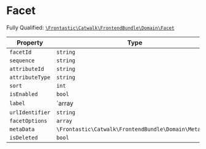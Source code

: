 #  Facet

Fully Qualified: [`\Frontastic\Catwalk\FrontendBundle\Domain\Facet`](../../../../src/php/FrontendBundle/Domain/Facet.php)

Property|Type|Default|Description
--------|----|-------|-----------
`facetId`|`string`||
`sequence`|`string`||
`attributeId`|`string`||
`attributeType`|`string`||
`sort`|`int`|`-1`|
`isEnabled`|`bool`|`false`|
`label`|`array|null`||
`urlIdentifier`|`string`||
`facetOptions`|`array`||
`metaData`|`\Frontastic\Catwalk\FrontendBundle\Domain\MetaData`||
`isDeleted`|`bool`|`false`|

